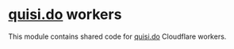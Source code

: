 # [quisi.do](https://quisi.do/) workers

This module contains shared code for [quisi.do](https://quisi.do/) Cloudflare
workers.
